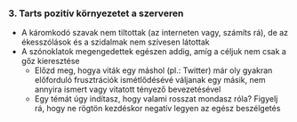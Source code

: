 ### 3. Tarts pozitív környezetet a szerveren

- A káromkodó szavak nem tiltottak (az interneten vagy, számíts rá), de az ékesszólások és a szidalmak nem szívesen látottak
- A szónoklatok megengedettek egészen addig, amíg a céljuk nem csak a gőz kieresztése
    - Előzd meg, hogya viták egy máshol (pl.: Twitter) már oly gyakran előforduló frusztrációk ismétlődésévé váljanak egy másik, nem annyira ismert vagy vitatott tényező bevezetésével
    - Egy témát úgy indítasz, hogy valami rosszat mondasz róla? Figyelj rá, hogy ne rögtön kezdéskor negatív legyen az egész beszélgetés
